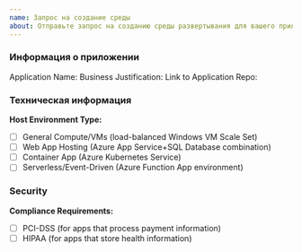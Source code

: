 ```yaml
---
name: Запрос на создание среды
about: Отправьте запрос на созданию среды развертывания для вашего приложения
---
```


### Информация о приложении
Application Name: 
Business Justification: 
Link to Application Repo: 

### Техническая информация
**Host Environment Type:**
- [ ] General Compute/VMs (load-balanced Windows VM Scale Set)
- [ ] Web App Hosting (Azure App Service+SQL Database combination)
- [ ] Container App (Azure Kubernetes Service)
- [ ] Serverless/Event-Driven (Azure Function App environment)

### Security
**Compliance Requirements:**
- [ ] PCI-DSS (for apps that process payment information)
- [ ] HIPAA (for apps that store health information)

